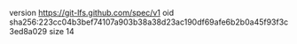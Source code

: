 version https://git-lfs.github.com/spec/v1
oid sha256:223cc04b3bef74107a903b38a38d23ac190df69afe6b2b0a45f93f3c3ed8a029
size 14
